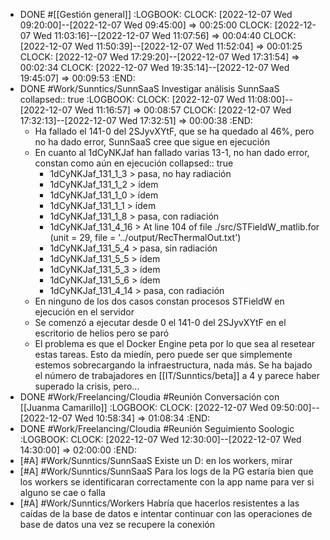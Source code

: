 - DONE #[[Gestión general]]
  :LOGBOOK:
  CLOCK: [2022-12-07 Wed 09:20:00]--[2022-12-07 Wed 09:45:00] =>  00:25:00
  CLOCK: [2022-12-07 Wed 11:03:16]--[2022-12-07 Wed 11:07:56] =>  00:04:40
  CLOCK: [2022-12-07 Wed 11:50:39]--[2022-12-07 Wed 11:52:04] =>  00:01:25
  CLOCK: [2022-12-07 Wed 17:29:20]--[2022-12-07 Wed 17:31:54] =>  00:02:34
  CLOCK: [2022-12-07 Wed 19:35:14]--[2022-12-07 Wed 19:45:07] =>  00:09:53
  :END:
- DONE #Work/Sunntics/SunnSaaS Investigar análisis SunnSaaS
  collapsed:: true
  :LOGBOOK:
  CLOCK: [2022-12-07 Wed 11:08:00]--[2022-12-07 Wed 11:16:57] =>  00:08:57
  CLOCK: [2022-12-07 Wed 17:32:13]--[2022-12-07 Wed 17:32:51] =>  00:00:38
  :END:
  - Ha fallado el 141-0 del 2SJyvXYtF, que se ha quedado al 46%, pero no ha dado error, SunnSaaS cree que sigue en ejecución
  - En cuanto al 1dCyNKJaf han fallado varias 13-1, no han dado error, constan como aún en ejecución
    collapsed:: true
    - 1dCyNKJaf_131_1_3 > pasa, no hay radiación
    - 1dCyNKJaf_131_1_2 > ídem
    - 1dCyNKJaf_131_1_0 > ídem
    - 1dCyNKJaf_131_1_1 > ídem
    - 1dCyNKJaf_131_1_8 > pasa, con radiación
    - 1dCyNKJaf_131_4_16 > At line 104 of file ./src/STFieldW_matlib.for (unit = 29, file = '../output/RecThermalOut.txt')
    - 1dCyNKJaf_131_5_4 > pasa, sin radiación
    - 1dCyNKJaf_131_5_5 > ídem
    - 1dCyNKJaf_131_5_3 > ídem
    - 1dCyNKJaf_131_5_6 > ídem
    - 1dCyNKJaf_131_4_14 > pasa, con radiación
  - En ninguno de los dos casos constan procesos STFieldW en ejecución en el servidor
  - Se comenzó a ejecutar desde 0 el 141-0 del 2SJyvXYtF en el escritorio de helios pero se paró
  - El problema es que el Docker Engine peta por lo que sea al resetear estas tareas. Esto da miedín, pero puede ser que simplemente estemos sobrecargando la infraestructura, nada más. Se ha bajado el número de trabajadores en [[IT/Sunntics/beta]] a 4 y parece haber superado la crisis, pero...
- DONE #Work/Freelancing/Cloudia #Reunión Conversación con [[Juanma Camarillo]]
  :LOGBOOK:
  CLOCK: [2022-12-07 Wed 09:50:00]--[2022-12-07 Wed 10:58:34] =>  01:08:34
  :END:
- DONE #Work/Freelancing/Cloudia #Reunión Seguimiento Soologic
  :LOGBOOK:
  CLOCK: [2022-12-07 Wed 12:30:00]--[2022-12-07 Wed 14:30:00] =>  02:00:00
  :END:
- [#A] #Work/Sunntics/SunnSaaS Existe un D: en los workers, mirar
- [#A] #Work/Sunntics/SunnSaaS Para los logs de la PG estaría bien que los workers se identificaran correctamente con la app name para ver si alguno se cae o falla
- [#A] #Work/Sunntics/Workers Habría que hacerlos resistentes a las caídas de la base de datos e intentar continuar con las operaciones de base de datos una vez se recupere la conexión